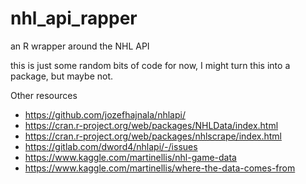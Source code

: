# nhl_api_rapper
an R wrapper around the NHL API

this is just some random bits of code for now, I might turn this into a package, but maybe not.

Other resources 
 * https://github.com/jozefhajnala/nhlapi/
 * https://cran.r-project.org/web/packages/NHLData/index.html
 * https://cran.r-project.org/web/packages/nhlscrape/index.html
 * https://gitlab.com/dword4/nhlapi/-/issues
 * https://www.kaggle.com/martinellis/nhl-game-data
 * https://www.kaggle.com/martinellis/where-the-data-comes-from
 
 



